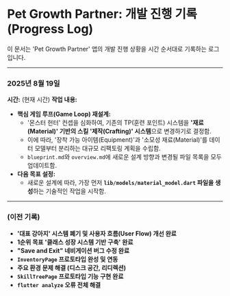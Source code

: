 # Pet Growth Partner: 개발 진행 기록 (Progress Log)

이 문서는 'Pet Growth Partner' 앱의 개발 진행 상황을 시간 순서대로 기록하는 로그입니다.

---

### **2025년 8월 19일**

**시간:** (현재 시간)
**작업 내용:**
- **핵심 게임 루프(Game Loop) 재설계:**
    - '몬스터 헌터' 컨셉을 심화하여, 기존의 TP(훈련 포인트) 시스템을 **'재료(Material)' 기반의 스킬 '제작(Crafting)' 시스템**으로 변경하기로 결정함.
    - 이에 따라, '장착 가능 아이템(Equipment)'과 '소모성 재료(Material)'를 데이터 모델부터 분리하는 대규모 리팩토링 계획을 수립함.
    - `blueprint.md`와 `overview.md`에 새로운 설계 방향과 변경될 파일 목록을 모두 업데이트함.
- **다음 목표 설정:**
    - 새로운 설계에 따라, 가장 먼저 **`lib/models/material_model.dart` 파일을 생성**하는 기술적인 작업을 시작함.

---

### **(이전 기록)**
- **'대표 강아지' 시스템 폐기 및 사용자 흐름(User Flow) 개선 완료**
- **1순위 목표 '클래스 성장 시스템 기반 구축' 완료**
- **"Save and Exit" 네비게이션 버그 수정 완료**
- **`InventoryPage` 프로토타입 완성 및 연동**
- **주요 환경 문제 해결 (디스크 공간, 리디렉션)**
- **`SkillTreePage` 프로토타입 기능 구현 완료**
- **`flutter analyze` 오류 전체 해결**
